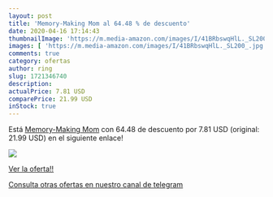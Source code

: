 ```yaml
---
layout: post
title: 'Memory-Making Mom al 64.48 % de descuento'
date: 2020-04-16 17:14:43
thumbnailImage: 'https://m.media-amazon.com/images/I/41BRbswqHlL._SL200_.jpg'
images: [ 'https://m.media-amazon.com/images/I/41BRbswqHlL._SL200_.jpg' ]
comments: true
category: ofertas
author: ring
slug: 1721346740
description:
actualPrice: 7.81 USD
comparePrice: 21.99 USD
inStock: true
---
```


Está [Memory-Making Mom](https://www.amazon.com/dp/1721346740/?tag=redken08-20) con 64.48 de descuento por 7.81 USD (original: 21.99 USD) en el siguiente enlace!

[![](https://m.media-amazon.com/images/I/41BRbswqHlL._SL200_.jpg)](https://www.amazon.com/dp/1721346740/?tag=redken08-20)

[Ver la oferta!!](https://www.amazon.com/dp/1721346740/?tag=redken08-20)

[Consulta otras ofertas en nuestro canal de telegram](https://t.me/s/ofertas25)
